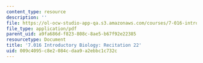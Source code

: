 ```yaml
---
content_type: resource
description: ''
file: https://ol-ocw-studio-app-qa.s3.amazonaws.com/courses/7-016-introductory-biology-fall-2018/009c4095c8e2084cdaa9a2ebbc1c732c_MIT7_016F18rec22.pdf
file_type: application/pdf
parent_uid: a9fa686d-f823-808c-8ae5-b67f92e22385
resourcetype: Document
title: '7.016 Introductory Biology: Recitation 22'
uid: 009c4095-c8e2-084c-daa9-a2ebbc1c732c
---
```

